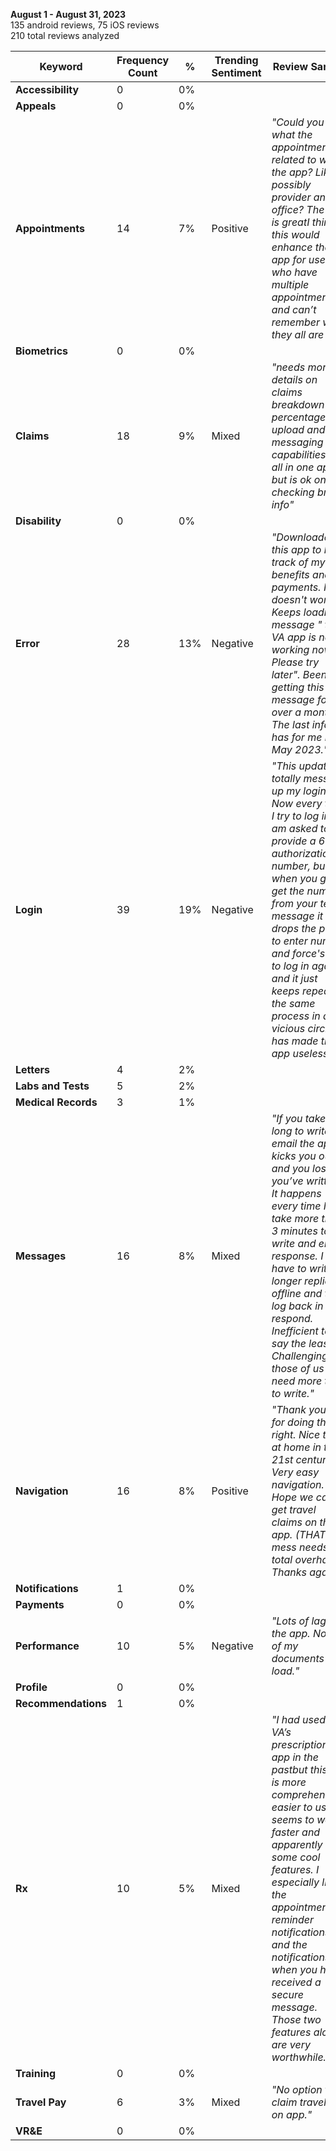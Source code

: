 

**August 1 - August 31, 2023**				
 135 android reviews,  75 iOS reviews				
 210 total reviews analyzed		

| **Keyword**         | **Frequency Count** | **%** | **Trending Sentiment** | **Review Sample**                                                                                                                                                                                                                                                                                                                                        |
|---------------------|---------------------|-------|------------------------|----------------------------------------------------------------------------------------------------------------------------------------------------------------------------------------------------------------------------------------------------------------------------------------------------------------------------------------------------------|
| **Accessibility**   | 0                   | 0%    |                        |                                                                                                                                                                                                                                                                                                                                                          |
| **Appeals**         | 0                   | 0%    |                        |                                                                                                                                                                                                                                                                                                                                                          |
| **Appointments**    | 14                  | 7%    | Positive               | _"Could you add what the appointment is related to within the app? Like possibly provider and office? The app is greatI think this would enhance the app for users who have multiple appointments and can’t remember what they all are for"_                                                                                                              |
| **Biometrics**      | 0                   | 0%    |                        |                                                                                                                                                                                                                                                                                                                                                          |
| **Claims**          | 18                  | 9%    | Mixed                  | _"needs more details on claims breakdown of percentage upload and messaging capabilities an all in one app but is ok on checking brief info"_                                                                                                                                                                                                              |
| **Disability**      | 0                   | 0%    |                        |                                                                                                                                                                                                                                                                                                                                                          |
| **Error**           | 28                  | 13%   | Negative               | _"Downloaded this app to keep track of my benefits and payments. It doesn't work. Keeps loading message " the VA app is not working now. Please try later". Been getting this message for over a month. The last info it has for me is May 2023."_                                                                                                         |
| **Login**           | 39                  | 19%   | Negative               | _"This update totally messed up my login. Now every time I try to log in I am asked to provide a 6 digit authorization number, but when you go to get the number from your text message it drops the page to enter number and force's you to log in again and it just keeps repeating the same process in a vicious circle. It has made the app useless."_ |
| **Letters**         | 4                   | 2%    |                        |                                                                                                                                                                                                                                                                                                                                                          |
| **Labs and Tests**  | 5                   | 2%    |                        |                                                                                                                                                                                                                                                                                                                                                          |
| **Medical Records** | 3                   | 1%    |                        |                                                                                                                                                                                                                                                                                                                                                          |
| **Messages**        | 16                  | 8%    | Mixed                  | _"If you take too long to write an email the app kicks you out and you lose all you’ve written. It happens every time I take more than 3 minutes to write and email response. I have to write longer replies offline and then log back in to respond. Inefficient to say the least. Challenging for those of us who need more time to write."_             |
| **Navigation**      | 16                  | 8%    | Positive               | _"Thank you VA for doing this right. Nice to be at home in the 21st century. Very easy navigation. Hope we can get travel claims on this app. (THAT hot mess needs a total overhaul!) Thanks again!"_                                                                                                                                                        |
| **Notifications**   | 1                   | 0%    |                        |                                                                                                                                                                                                                                                                                                                                                          |
| **Payments**        | 0                   | 0%    |                        |                                                                                                                                                                                                                                                                                                                                                          |
| **Performance**     | 10                  | 5%    | Negative               | _"Lots of lag on the app. None of my documents ever load."_                                                                                                                                                                                                                                                                                                |
| **Profile**         | 0                   | 0%    |                        |                                                                                                                                                                                                                                                                                                                                                          |
| **Recommendations** | 1                   | 0%    |                        |                                                                                                                                                                                                                                                                                                                                                          |
| **Rx**              | 10                  | 5%    | Mixed                  | _"I had used the VA’s prescriptionrefill app in the pastbut this app is more comprehensive easier to use seems to work faster and apparently has some cool features. I especially like the appointment reminder notifications and the notifications when you have received a secure message. Those two features alone are very worthwhile."_                |
| **Training**        | 0                   | 0%    |                        |                                                                                                                                                                                                                                                                                                                                                          |
| **Travel Pay**      | 6                   | 3%    | Mixed                  | _"No option to claim travel pay on app."_                                                                                                                                                                                                                                                                                                                 |
| **VR&E**            | 0                   | 0%    |
